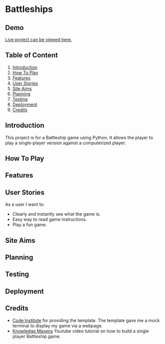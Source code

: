 # Battleships 

## Demo
[Live project can be viewed here.](https://battle-ships-cs.herokuapp.com/)

## Table of Content
1. [Introduction](#introduction)
2. [How To Play](#how-to-play)
3. [Features](#features)
4. [User Stories](#user-stories)
5. [Site Aims](#site-aims)
6. [Planning](#planning)
7. [Testing](#testing)
6. [Deployment](#deployment)
7. [Credits](#credits)


## Introduction 

This project is for a Battleship game using Python. It allows the player to play a single-player version against a computerized player.

## How To Play

## Features

## User Stories
As a user I want to: 
* Clearly and instantly see what the game is. 
* Easy way to read game instructions. 
* Play a fun game. 
 
## Site Aims

## Planning 

## Testing

## Deployment


## Credits 
* [Code Institute](https://github.com/Code-Institute-Org/python-essentials-template) for providing the template. The template gave me a mock terminal to display my game via a webpage.
* [Knowledge Mavens](https://www.youtube.com/watch?v=tF1WRCrd_HQ&t=0s&ab_channel=freeCodeCamp.org) Youtube video tutorial on how to build a single player Battleship game. 
